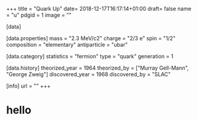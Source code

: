 +++
title = "Quark Up"
date= 2018-12-17T16:17:14+01:00
draft= false
name = "u"
pdgid = 1
image = ""

[data]

[data.properties]
  mass = "2.3 MeV/c2"
  charge = "2/3 e"
  spin = "1/2"
  composition = "elementary"
  antiparticle = "ubar"

[data.category]
  statistics = "fermion"
  type = "quark"
  generation = 1

[data.history]
  theorized_year = 1964
  theorized_by = 	["Murray Gell-Mann", "George Zweig"]
  discovered_year = 1968
  discovered_by = "SLAC"

[info]
  url = ""
+++

# hello
